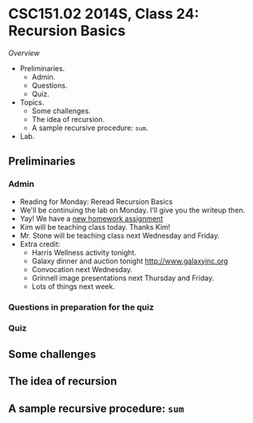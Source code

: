 CSC151.02 2014S, Class 24: Recursion Basics
===========================================

_Overview_

* Preliminaries.
    * Admin.
    * Questions.
    * Quiz.
* Topics.
    * Some challenges.
    * The idea of recursion.
    * A sample recursive procedure: `sum`.
* Lab.

Preliminaries
-------------

### Admin

* Reading for Monday: Reread Recursion Basics
* We'll be continuing the lab on Monday.  I'll give you the writeup then.
* Yay!  We have a [new homework assignment](../assignments/assignment.06.html)
* Kim will be teaching class today.  Thanks Kim!
* Mr. Stone will be teaching class next Wednesday and Friday.
* Extra credit: 
    * Harris Wellness activity tonight.
    * Galaxy dinner and auction tonight
      <http://www.galaxyinc.org>
    * Convocation next Wednesday.
    * Grinnell image presentations next Thursday and Friday.
    * Lots of things next week.

### Questions in preparation for the quiz

### Quiz

Some challenges
---------------

The idea of recursion
---------------------

A sample recursive procedure: `sum`
-----------------------------------

